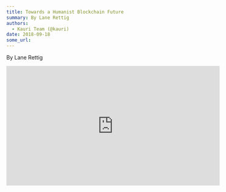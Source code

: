 ```yaml
---
title: Towards a Humanist Blockchain Future
summary: By Lane Rettig
authors:
  - Kauri Team (@kauri)
date: 2018-09-18
some_url: 
---
```


By Lane Rettig

<div align="center"><iframe width="560" height="315" src="https://drive.google.com/file/d/1lKj8eHsg0wkFOnfIY5FcRhkuD9-ke0HU/preview" frameborder="0" allow="encrypted-media" allowfullscreen></iframe></div>